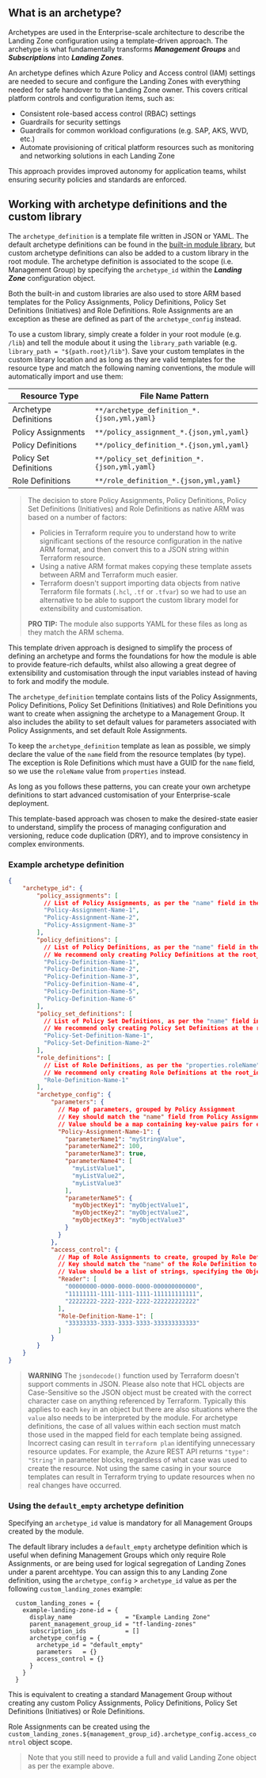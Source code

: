 ## What is an archetype?

Archetypes are used in the Enterprise-scale architecture to describe the Landing Zone configuration using a template-driven approach. The archetype is what fundamentally transforms ***Management Groups*** and ***Subscriptions*** into ***Landing Zones***.

An archetype defines which Azure Policy and Access control (IAM) settings are needed to secure and configure the Landing Zones with everything needed for safe handover to the Landing Zone owner. This covers critical platform controls and configuration items, such as:

- Consistent role-based access control (RBAC) settings
- Guardrails for security settings
- Guardrails for common workload configurations (e.g. SAP, AKS, WVD, etc.)
- Automate provisioning of critical platform resources such as monitoring and networking solutions in each Landing Zone

This approach provides improved autonomy for application teams, whilst ensuring security policies and standards are enforced.

## Working with archetype definitions and the custom library

The `archetype_definition` is a template file written in JSON or YAML. The default archetype definitions can be found in the [built-in module library][TFAES-Library], but custom archetype definitions can also be added to a custom library in the root module.
The archetype definition is associated to the scope (i.e. Management Group) by specifying the `archetype_id` within the ***Landing Zone*** configuration object.

Both the built-in and custom libraries are also used to store ARM based templates for the Policy Assignments, Policy Definitions, Policy Set Definitions (Initiatives) and Role Definitions. Role Assignments are an exception as these are defined as part of the `archetype_config` instead.

To use a custom library, simply create a folder in your root module (e.g. `/lib`) and tell the module about it using the `library_path` variable (e.g. `library_path = "${path.root}/lib"`). Save your custom templates in the custom library location and as long as they are valid templates for the resource type and match the following naming conventions, the module will automatically import and use them:

| Resource Type | File Name Pattern |
| ------------- | ----------------- |
| Archetype Definitions  | `**/archetype_definition_*.{json,yml,yaml}`  |
| Policy Assignments     | `**/policy_assignment_*.{json,yml,yaml}`     |
| Policy Definitions     | `**/policy_definition_*.{json,yml,yaml}`     |
| Policy Set Definitions | `**/policy_set_definition_*.{json,yml,yaml}` |
| Role Definitions       | `**/role_definition_*.{json,yml,yaml}`       |

> The decision to store Policy Assignments, Policy Definitions, Policy Set Definitions (Initiatives) and Role Definitions as native ARM was based on a number of factors:
>
>- Policies in Terraform require you to understand how to write significant sections of the resource configuration in the native ARM format, and then convert this to a JSON string within Terraform resource.
>- Using a native ARM format makes copying these template assets between ARM and Terraform much easier.
>- Terraform doesn't support importing data objects from native Terraform file formats (`.hcl`, `.tf` or `.tfvar`) so we had to use an alternative to be able to support the custom library model for extensibility and customisation.
>
> **PRO TIP:** The module also supports YAML for these files as long as they match the ARM schema.

This template driven approach is designed to simplify the process of defining an archetype and forms the foundations for how the module is able to provide feature-rich defaults, whilst also allowing a great degree of extensibility and customisation through the input variables instead of having to fork and modify the module.

The `archetype_definition` template contains lists of the Policy Assignments, Policy Definitions, Policy Set Definitions (Initiatives) and Role Definitions you want to create when assigning the archetype to a Management Group. It also includes the ability to set default values for parameters associated with Policy Assignments, and set default Role Assignments.

To keep the `archetype_definition` template as lean as possible, we simply declare the value of the `name` field from the resource templates (by type). The exception is Role Definitions which must have a GUID for the `name` field, so we use the `roleName` value from `properties` instead.

As long as you follows these patterns, you can create your own archetype definitions to start advanced customisation of your Enterprise-scale deployment.

This template-based approach was chosen to make the desired-state easier to understand, simplify the process of managing configuration and versioning, reduce code duplication (DRY), and to improve consistency in complex environments.

### Example archetype definition

```json
{
    "archetype_id": {
        "policy_assignments": [
          // List of Policy Assignments, as per the "name" field in the library templates
          "Policy-Assignment-Name-1",
          "Policy-Assignment-Name-2",
          "Policy-Assignment-Name-3"
        ],
        "policy_definitions": [
          // List of Policy Definitions, as per the "name" field in the library templates
          // We recommend only creating Policy Definitions at the root_id scope
          "Policy-Definition-Name-1",
          "Policy-Definition-Name-2",
          "Policy-Definition-Name-3",
          "Policy-Definition-Name-4",
          "Policy-Definition-Name-5",
          "Policy-Definition-Name-6"
        ],
        "policy_set_definitions": [
          // List of Policy Set Definitions, as per the "name" field in the library templates
          // We recommend only creating Policy Set Definitions at the root_id scope
          "Policy-Set-Definition-Name-1",
          "Policy-Set-Definition-Name-2"
        ],
        "role_definitions": [
          // List of Role Definitions, as per the "properties.roleName" field in the library templates
          // We recommend only creating Role Definitions at the root_id scope
          "Role-Definition-Name-1"
        ],
        "archetype_config": {
            "parameters": {
              // Map of parameters, grouped by Policy Assignment
              // Key should match the "name" field from Policy Assignment
              // Value should be a map containing key-value pairs for each parameter
              "Policy-Assignment-Name-1": {
                "parameterName1": "myStringValue",
                "parameterName2": 100,
                "parameterName3": true,
                "parameterName4": [
                  "myListValue1",
                  "myListValue2",
                  "myListValue3"
                ],
                "parameterName5": {
                  "myObjectKey1": "myObjectValue1",
                  "myObjectKey2": "myObjectValue2",
                  "myObjectKey3": "myObjectValue3"
                }
              }
            },
            "access_control": {
              // Map of Role Assignments to create, grouped by Role Definition name
              // Key should match the "name" of the Role Definition to assign
              // Value should be a list of strings, specifying the Object Id(s) (from Azure AD) of all identities to assign to the role
              "Reader": [
                "00000000-0000-0000-0000-000000000000",
                "11111111-1111-1111-1111-111111111111",
                "22222222-2222-2222-2222-222222222222"
              ],
              "Role-Definition-Name-1": [
                "33333333-3333-3333-3333-333333333333"
              ]
            }
        }
    }
}
```

> **WARNING** The `jsondecode()` function used by Terraform doesn't support comments in JSON. Please also note that HCL objects are Case-Sensitive so the JSON object must be created with the correct character case on anything referenced by Terraform.
> Typically this applies to each `key` in an object but there are also situations where the `value` also needs to be interpreted by the module. For archetype definitions, the case of all values within each section must match those used in the mapped field for each template being assigned. Incorrect casing can result in `terraform plan` identifying unnecessary resource updates.
> For example, the Azure REST API returns `"type": "String"` in parameter blocks, regardless of what case was used to create the resource. Not using the same casing in your source templates can result in Terraform trying to update resources when no real changes have occurred.

### Using the `default_empty` archetype definition

Specifying an `archetype_id` value is mandatory for all Management Groups created by the module.

The default library includes a `default_empty` archetype definition which is useful when defining Management Groups which only require Role Assignments, or are being used for logical segregation of Landing Zones under a parent arcehtype. You can assign this to any Landing Zone definition, using the `archetype_config` > `archetype_id` value as per the following `custom_landing_zones` example:

```hcl
  custom_landing_zones = {
    example-landing-zone-id = {
      display_name               = "Example Landing Zone"
      parent_management_group_id = "tf-landing-zones"
      subscription_ids           = []
      archetype_config = {
        archetype_id = "default_empty"
        parameters   = {}
        access_control = {}
      }
    }
  }
```

This is equivalent to creating a standard Management Group without creating any custom Policy Assignments, Policy Definitions, Policy Set Definitions (Initiatives) or Role Definitions.

Role Assignments can be created using the `custom_landing_zones.${management_group_id}.archetype_config.access_control` object scope.

> Note that you still need to provide a full and valid Landing Zone object as per the example above.

 [//]: # (************************)
 [//]: # (INSERT LINK LABELS BELOW)
 [//]: # (************************)

[TFAES-Library]: https://github.com/Azure/terraform-azurerm-caf-enterprise-scale/tree/main/modules/archetypes/lib
